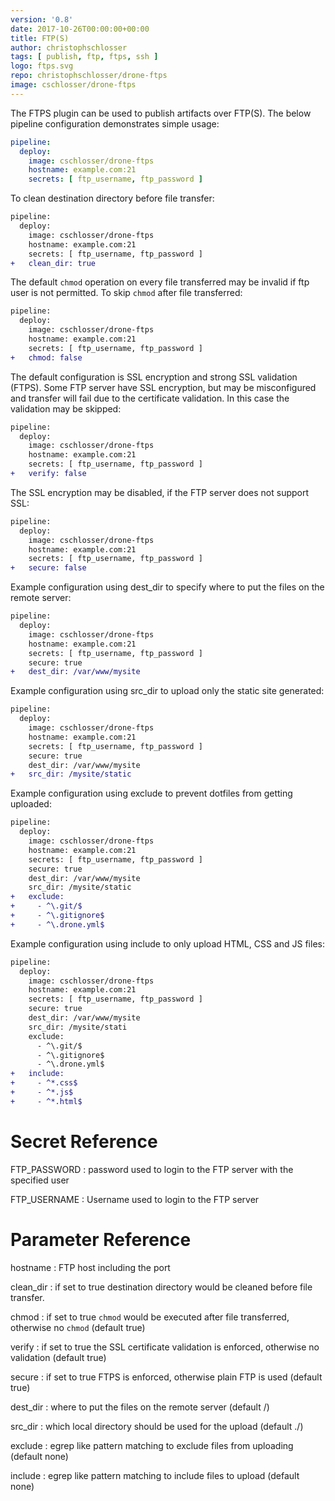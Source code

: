 ```yaml
---
version: '0.8'
date: 2017-10-26T00:00:00+00:00
title: FTP(S)
author: christophschlosser
tags: [ publish, ftp, ftps, ssh ]
logo: ftps.svg
repo: christophschlosser/drone-ftps
image: cschlosser/drone-ftps
---
```


The FTPS plugin can be used to publish artifacts over FTP(S). The below pipeline configuration demonstrates simple usage:

```yaml
pipeline:
  deploy:
    image: cschlosser/drone-ftps
    hostname: example.com:21
    secrets: [ ftp_username, ftp_password ]
```
To clean destination directory before file transfer:

```diff
pipeline:
  deploy:
    image: cschlosser/drone-ftps
    hostname: example.com:21
    secrets: [ ftp_username, ftp_password ]
+   clean_dir: true
```

The default ```chmod``` operation on every file transferred may be invalid if ftp user is not permitted.
To skip ```chmod``` after file transferred:


```diff
pipeline:
  deploy:
    image: cschlosser/drone-ftps
    hostname: example.com:21
    secrets: [ ftp_username, ftp_password ]
+   chmod: false
```

The default configuration is SSL encryption and strong SSL validation (FTPS).
Some FTP server have SSL encryption, but may be misconfigured and transfer will fail due to the certificate validation.
In this case the validation may be skipped:


```diff
pipeline:
  deploy:
    image: cschlosser/drone-ftps
    hostname: example.com:21
    secrets: [ ftp_username, ftp_password ]
+   verify: false
```

The SSL encryption may be disabled, if the FTP server does not support SSL:

```diff
pipeline:
  deploy:
    image: cschlosser/drone-ftps
    hostname: example.com:21
    secrets: [ ftp_username, ftp_password ]
+   secure: false
```

Example configuration using dest_dir to specify where to put the files on the remote server:

```diff
pipeline:
  deploy:
    image: cschlosser/drone-ftps
    hostname: example.com:21
    secrets: [ ftp_username, ftp_password ]
    secure: true
+   dest_dir: /var/www/mysite
```

Example configuration using src_dir to upload only the static site generated:

```diff
pipeline:
  deploy:
    image: cschlosser/drone-ftps
    hostname: example.com:21
    secrets: [ ftp_username, ftp_password ]
    secure: true
    dest_dir: /var/www/mysite
+   src_dir: /mysite/static
```

Example configuration using exclude to prevent dotfiles from getting uploaded:

```diff
pipeline:
  deploy:
    image: cschlosser/drone-ftps
    hostname: example.com:21
    secrets: [ ftp_username, ftp_password ]
    secure: true
    dest_dir: /var/www/mysite
    src_dir: /mysite/static
+   exclude:
+     - ^\.git/$
+     - ^\.gitignore$
+     - ^\.drone.yml$
```

Example configuration using include to only upload HTML, CSS and JS files:

```diff
pipeline:
  deploy:
    image: cschlosser/drone-ftps
    hostname: example.com:21
    secrets: [ ftp_username, ftp_password ]
    secure: true
    dest_dir: /var/www/mysite
    src_dir: /mysite/stati
    exclude:
      - ^\.git/$
      - ^\.gitignore$
      - ^\.drone.yml$
+   include:
+     - ^*.css$
+     - ^*.js$
+     - ^*.html$
```

# Secret Reference

FTP_PASSWORD
: password used to login to the FTP server with the specified user

FTP_USERNAME
: Username used to login to the FTP server

# Parameter Reference

hostname
: FTP host including the port

clean_dir
: if set to true destination directory would be cleaned before file transfer.

chmod
: if set to true ```chmod``` would be executed after file transferred, otherwise no ```chmod``` (default true)

verify
: if set to true the SSL certificate validation is enforced, otherwise no validation (default true)

secure
: if set to true FTPS is enforced, otherwise plain FTP is used (default true)

dest_dir
: where to put the files on the remote server (default /)

src_dir
: which local directory should be used for the upload (default ./)

exclude
: egrep like pattern matching to exclude files from uploading (default none)

include
: egrep like pattern matching to include files to upload (default none)
